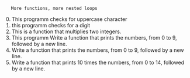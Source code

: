        More functions, more nested loops
0) This programm checks for uppercase character
1) this programm checks for a digit
2) This is a function that multiplies two integers.
3) This programm Write a function that prints the numbers, from 0 to 9, followed by a new line.
4) Write a function that prints the numbers, from 0 to 9, followed by a new line.
5) Write a function that prints 10 times the numbers, from 0 to 14, followed by a new line.
